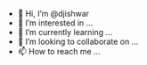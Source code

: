 - 👋 Hi, I’m @djishwar
- 👀 I’m interested in ...
- 🌱 I’m currently learning ...
- 💞️ I’m looking to collaborate on ...
- 📫 How to reach me ...

<!---
djishwar/djishwar is a ✨ special ✨ repository because its `README.md` (this file) appears on your GitHub profile.
You can click the Preview link to take a look at your changes.
--->
